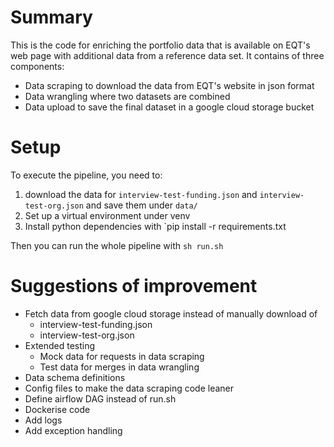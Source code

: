 # Summary
This is the code for enriching the portfolio data that is available on EQT's web page with additional data from 
a reference data set. It contains of three components: 

- Data scraping to download the data from EQT's website in json format
- Data wrangling where two datasets are combined
- Data upload to save the final dataset in a google cloud storage bucket

# Setup
To execute the pipeline, you need to:
1) download the data for `interview-test-funding.json` and `interview-test-org.json`
and save them under `data/`
2) Set up a virtual environment under venv 
3) Install python dependencies with `pip install -r requirements.txt

Then you can run the whole pipeline with `sh run.sh`

# Suggestions of improvement
- Fetch data from google cloud storage instead of manually download of
  - interview-test-funding.json
  - interview-test-org.json
- Extended testing
  - Mock data for requests in data scraping
  - Test data for merges in data wrangling
- Data schema definitions 
- Config files to make the data scraping code leaner
- Define airflow DAG instead of run.sh
- Dockerise code
- Add logs
- Add exception handling
